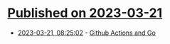 # [Published on 2023-03-21](index.md)

* [2023-03-21, 08:25:02](https://lobste.rs/s/9fbnlv/github_actions_go) - [Github Actions and Go](https://olegk.dev/github-actions-and-go)
